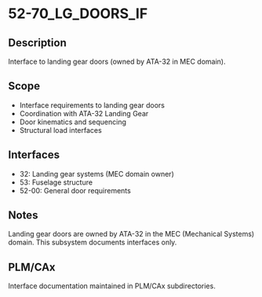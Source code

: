 # 52-70_LG_DOORS_IF

## Description
Interface to landing gear doors (owned by ATA-32 in MEC domain).

## Scope
- Interface requirements to landing gear doors
- Coordination with ATA-32 Landing Gear
- Door kinematics and sequencing
- Structural load interfaces

## Interfaces
- 32: Landing gear systems (MEC domain owner)
- 53: Fuselage structure
- 52-00: General door requirements

## Notes
Landing gear doors are owned by ATA-32 in the MEC (Mechanical Systems) domain. This subsystem documents interfaces only.

## PLM/CAx
Interface documentation maintained in PLM/CAx subdirectories.
